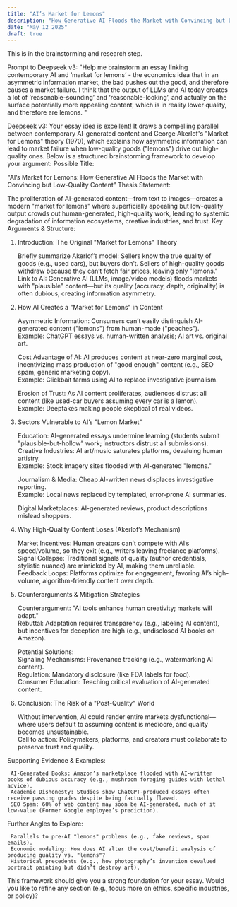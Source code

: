 ```yaml
---
title: "AI’s Market for Lemons"
description: "How Generative AI Floods the Market with Convincing but Low-Quality Content"
date: "May 12 2025"
draft: true
---
```


This is in the brainstorming and research step.

Prompt to Deepseek v3: "Help me brainstorm an essay linking contemporary AI and ‘market for lemons’ - the economics idea that in an asymmetric information market, the bad pushes out the good, and therefore causes a market failure. I think that the output of LLMs and AI today creates a lot of ‘reasonable-sounding’ and ‘reasonable-looking’, and actually on the surface potentially more appealing content, which is in reality lower quality, and therefore are lemons. "

Deepseek v3: Your essay idea is excellent! It draws a compelling parallel between contemporary AI-generated content and George Akerlof's "Market for Lemons" theory (1970), which explains how asymmetric information can lead to market failure when low-quality goods ("lemons") drive out high-quality ones. Below is a structured brainstorming framework to develop your argument: 
Possible Title: 

"AI’s Market for Lemons: How Generative AI Floods the Market with Convincing but Low-Quality Content" 
Thesis Statement: 

The proliferation of AI-generated content—from text to images—creates a modern "market for lemons" where superficially appealing but low-quality output crowds out human-generated, high-quality work, leading to systemic degradation of information ecosystems, creative industries, and trust. 
Key Arguments & Structure: 
1. Introduction: The Original "Market for Lemons" Theory 

     Briefly summarize Akerlof’s model: Sellers know the true quality of goods (e.g., used cars), but buyers don’t. Sellers of high-quality goods withdraw because they can’t fetch fair prices, leaving only "lemons."
     Link to AI: Generative AI (LLMs, image/video models) floods markets with "plausible" content—but its quality (accuracy, depth, originality) is often dubious, creating information asymmetry.
     

2. How AI Creates a "Market for Lemons" in Content 

     Asymmetric Information: Consumers can’t easily distinguish AI-generated content ("lemons") from human-made ("peaches").  
         Example: ChatGPT essays vs. human-written analysis; AI art vs. original art.
         
     Cost Advantage of AI: AI produces content at near-zero marginal cost, incentivizing mass production of "good enough" content (e.g., SEO spam, generic marketing copy).  
         Example: Clickbait farms using AI to replace investigative journalism.
         
     Erosion of Trust: As AI content proliferates, audiences distrust all content (like used-car buyers assuming every car is a lemon).  
         Example: Deepfakes making people skeptical of real videos.
         
     

3. Sectors Vulnerable to AI’s "Lemon Market" 

     Education: AI-generated essays undermine learning (students submit "plausible-but-hollow" work; instructors distrust all submissions).  
     Creative Industries: AI art/music saturates platforms, devaluing human artistry.  
         Example: Stock imagery sites flooded with AI-generated "lemons."
         
     Journalism & Media: Cheap AI-written news displaces investigative reporting.  
         Example: Local news replaced by templated, error-prone AI summaries.
         
     Digital Marketplaces: AI-generated reviews, product descriptions mislead shoppers.
     

4. Why High-Quality Content Loses (Akerlof’s Mechanism) 

     Market Incentives: Human creators can’t compete with AI’s speed/volume, so they exit (e.g., writers leaving freelance platforms).  
     Signal Collapse: Traditional signals of quality (author credentials, stylistic nuance) are mimicked by AI, making them unreliable.  
     Feedback Loops: Platforms optimize for engagement, favoring AI’s high-volume, algorithm-friendly content over depth.
     

5. Counterarguments & Mitigation Strategies 

     Counterargument: "AI tools enhance human creativity; markets will adapt."  
         Rebuttal: Adaptation requires transparency (e.g., labeling AI content), but incentives for deception are high (e.g., undisclosed AI books on Amazon).
         
     Potential Solutions:  
         Signaling Mechanisms: Provenance tracking (e.g., watermarking AI content).  
         Regulation: Mandatory disclosure (like FDA labels for food).  
         Consumer Education: Teaching critical evaluation of AI-generated content.
         
     

6. Conclusion: The Risk of a "Post-Quality" World 

     Without intervention, AI could render entire markets dysfunctional—where users default to assuming content is mediocre, and quality becomes unsustainable.  
     Call to action: Policymakers, platforms, and creators must collaborate to preserve trust and quality.
     

Supporting Evidence & Examples: 

     AI-Generated Books: Amazon’s marketplace flooded with AI-written books of dubious accuracy (e.g., mushroom foraging guides with lethal advice).  
     Academic Dishonesty: Studies show ChatGPT-produced essays often receive passing grades despite being factually flawed.  
     SEO Spam: 60% of web content may soon be AI-generated, much of it low-value (Former Google employee’s prediction).
     

Further Angles to Explore: 

     Parallels to pre-AI "lemons" problems (e.g., fake reviews, spam emails).  
     Economic modeling: How does AI alter the cost/benefit analysis of producing quality vs. "lemons"?  
     Historical precedents (e.g., how photography’s invention devalued portrait painting but didn’t destroy art).
     

This framework should give you a strong foundation for your essay. Would you like to refine any section (e.g., focus more on ethics, specific industries, or policy)? 